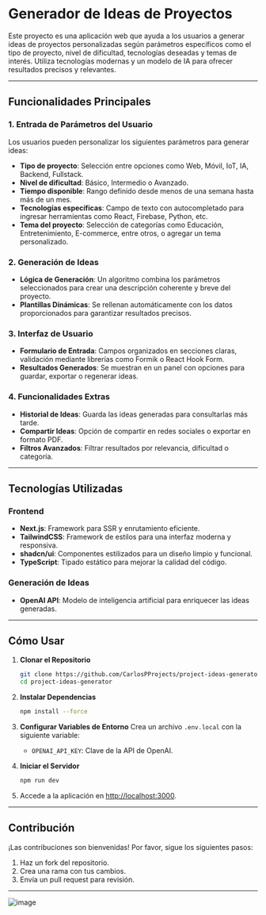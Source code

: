 # Generador de Ideas de Proyectos

Este proyecto es una aplicación web que ayuda a los usuarios a generar ideas de proyectos personalizadas según parámetros específicos como el tipo de proyecto, nivel de dificultad, tecnologías deseadas y temas de interés. Utiliza tecnologías modernas y un modelo de IA para ofrecer resultados precisos y relevantes.

---

## **Funcionalidades Principales**

### **1. Entrada de Parámetros del Usuario**
Los usuarios pueden personalizar los siguientes parámetros para generar ideas:

- **Tipo de proyecto**: Selección entre opciones como Web, Móvil, IoT, IA, Backend, Fullstack.
- **Nivel de dificultad**: Básico, Intermedio o Avanzado.
- **Tiempo disponible**: Rango definido desde menos de una semana hasta más de un mes.
- **Tecnologías específicas**: Campo de texto con autocompletado para ingresar herramientas como React, Firebase, Python, etc.
- **Tema del proyecto**: Selección de categorías como Educación, Entretenimiento, E-commerce, entre otros, o agregar un tema personalizado.

### **2. Generación de Ideas**
- **Lógica de Generación**: Un algoritmo combina los parámetros seleccionados para crear una descripción coherente y breve del proyecto.
- **Plantillas Dinámicas**: Se rellenan automáticamente con los datos proporcionados para garantizar resultados precisos.

### **3. Interfaz de Usuario**
- **Formulario de Entrada**: Campos organizados en secciones claras, validación mediante librerías como Formik o React Hook Form.
- **Resultados Generados**: Se muestran en un panel con opciones para guardar, exportar o regenerar ideas.

### **4. Funcionalidades Extras**
- **Historial de Ideas**: Guarda las ideas generadas para consultarlas más tarde.
- **Compartir Ideas**: Opción de compartir en redes sociales o exportar en formato PDF.
- **Filtros Avanzados**: Filtrar resultados por relevancia, dificultad o categoría.

---

## **Tecnologías Utilizadas**

### **Frontend**
- **Next.js**: Framework para SSR y enrutamiento eficiente.
- **TailwindCSS**: Framework de estilos para una interfaz moderna y responsiva.
- **shadcn/ui**: Componentes estilizados para un diseño limpio y funcional.
- **TypeScript**: Tipado estático para mejorar la calidad del código.

### **Generación de Ideas**
- **OpenAI API**: Modelo de inteligencia artificial para enriquecer las ideas generadas.

---

## **Cómo Usar**

1. **Clonar el Repositorio**
   ```bash
   git clone https://github.com/CarlosPProjects/project-ideas-generator.git
   cd project-ideas-generator
   ```

2. **Instalar Dependencias**
   ```bash
   npm install --force
   ```

3. **Configurar Variables de Entorno**
   Crea un archivo `.env.local` con la siguiente variable:
   - `OPENAI_API_KEY`: Clave de la API de OpenAI.

4. **Iniciar el Servidor**
   ```bash
   npm run dev
   ```

5. Accede a la aplicación en [http://localhost:3000](http://localhost:3000).

---

## **Contribución**

¡Las contribuciones son bienvenidas! Por favor, sigue los siguientes pasos:
1. Haz un fork del repositorio.
2. Crea una rama con tus cambios.
3. Envía un pull request para revisión.

---

![image](https://github.com/user-attachments/assets/956ad1de-df5c-46a5-9f2c-c67c5c68ba4d)
